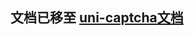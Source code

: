 <h2>
文档已移至 <a href="https://uniapp.dcloud.io/uniCloud/uni-captcha.html" target="_blank">uni-captcha文档</a>
</h2>